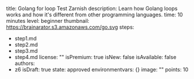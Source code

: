 title: Golang for loop Test Zarnish
description: Learn how Golang loops works and how it's different from other programming
  languages.
time: 10 minutes
level: beginner
thumbnail: https://brainarator.s3.amazonaws.com/go.svg
steps:
- step1.md
- step2.md
- step3.md
- step4.md
license: ""
isPremium: true
isNew: false
isAvailable: false
authors: 
- z6
isDraft: true
state: approved
environmentvars: {}
image: ""
points: 10
